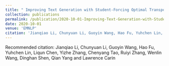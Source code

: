 ```yaml
---
title: " Improving Text Generation with Student-Forcing Optimal Transport."
collection: publications
permalink: /publication/2020-10-01-Improving-Text-Generation-with-Student-Forcing-Optimal-Transport
date: 2020-10-01
venue: 'EMNLP'
citation: 'Jianqiao Li, Chunyuan Li, Guoyin Wang, Hao Fu, Yuhchen Lin, Liqun Chen, Yizhe Zhang, Chenyang Tao, Ruiyi Zhang, Wenlin Wang, Dinghan Shen, Qian Yang and Lawrence Carin'
---
```


Recommended citation: Jianqiao Li, Chunyuan Li, Guoyin Wang, Hao Fu, Yuhchen Lin, Liqun Chen, Yizhe Zhang, Chenyang Tao, Ruiyi Zhang, Wenlin Wang, Dinghan Shen, Qian Yang and Lawrence Carin